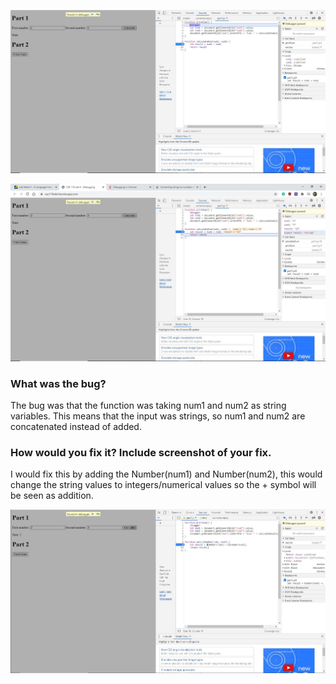 ![When the debugger is triggered, set a breakpoint at the initialization of the local variable result in calculateSum(). Take a screenshot of the list of breakpoints containing the breakpoint you just added.](trigger.jpg)

![Add watch expressions to find the value of num1 and num2, and the data type of result. Take a screenshot of the watch expressions list.](watch.jpg)


### What was the bug?

The bug was that the function was taking num1 and num2 as string variables. This means that
the input was strings, so num1 and num2 are concatenated instead of added.

### How would you fix it? Include screenshot of your fix.

I would fix this by adding the Number(num1) and Number(num2), this would change the string values to integers/numerical values
so the + symbol will be seen as addition.

![the fix](fix.jpg)